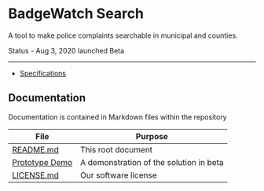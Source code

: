 # BadgeWatch Search 

A tool to make police complaints searchable in municipal and counties.  

Status - Aug 3, 2020 launched Beta 

--------------------

* [Specifications](https://docs.google.com/document/d/1S4mxMGBGdSeSwo1NnW0-uCeyw9oy-_4C30kOtWjQk_c/edit?usp=sharing)

## Documentation

Documentation is contained in Markdown files within the repository

| File          | Purpose |
| ------------- | -----------|
| [README.md](README.md) | This root document |
| [Prototype Demo](http://badgewatch.org) | A demonstration of the solution in beta |
| [LICENSE.md](https://github.com/CodeforSouth/badgewatch/blob/master/LICENSE) | Our software license |
